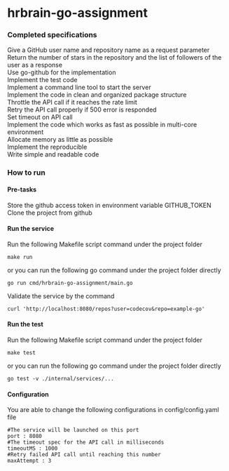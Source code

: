 # hrbrain-go-assignment
### Completed specifications
Give a GitHub user name and repository name as a request parameter\
Return the number of stars in the repository and the list of followers of the user as a
response\
Use go-github for the implementation\
Implement the test code\
Implement a command line tool to start the server\
Implement the code in clean and organized package structure\
Throttle the API call if it reaches the rate limit\
Retry the API call properly if 500 error is responded\
Set timeout on API call\
Implement the code which works as fast as possible in multi-core environment\
Allocate memory as little as possible\
Implement the reproducible\
Write simple and readable code

### How to run

#### Pre-tasks
Store the github access token in environment variable GITHUB_TOKEN\
Clone the project from github


#### Run the service
Run the following Makefile script command under the project folder
```
make run
```
or you can run the following go command under the project folder directly
```
go run cmd/hrbrain-go-assignment/main.go
```
Validate the service by the command
```
curl 'http://localhost:8080/repos?user=codecov&repo=example-go'
```

#### Run the test
Run the following Makefile script command under the project folder
```
make test
```
or you can run the following go command under the project folder directly
```
go test -v ./internal/services/...
```

#### Configuration
You are able to change the following configurations in config/config.yaml file
```
#The service will be launched on this port
port : 8080
#The timeout spec for the API call in milliseconds
timeoutMS : 1000
#Retry failed API call until reaching this number
maxAttempt : 3
```